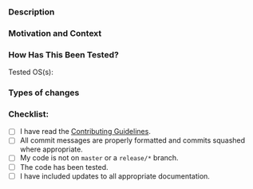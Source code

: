 <!--- Please fill out the following template, which will help other contributors review your Pull Request. -->

<!--- Make sure you’ve read the contribution guidelines here: https://github.com/obsproject/obs-websocket/wiki/Contributing-Guidelines -->

### Description
<!--- Describe your changes. -->

### Motivation and Context
<!--- Why is this change required? What problem does it solve? -->
<!--- If it fixes/closes an open issue or implements feature request, -->
<!--- please link to the issue here. -->

### How Has This Been Tested?
<!--- Please describe in detail how you tested your changes, along with the OS(s) you tested with. -->
Tested OS(s): 

### Types of changes
<!--- What types of changes does your PR introduce? Uncomment all that apply -->

<!--- - Bug fix (non-breaking change which fixes an issue) -->
<!--- - Performance enhancement (non-breaking change which improves efficiency) -->
<!--- - Code cleanup (non-breaking change which makes code smaller or more readable) -->
<!--- - New request/event (non-breaking) -->
<!--- - Documentation change (a change to documentation pages) -->
<!--- - Other Enhancement (anything not applicable to what is listed) -->

### Checklist:
<!--- Go over all the following points, and put an `x` in all the boxes that apply. -->
<!--- If you're unsure about any of these, don't hesitate to ask. We're here to help! -->
-  [ ] I have read the [Contributing Guidelines](https://github.com/obsproject/obs-websocket/wiki/Contributing-Guidelines).
-  [ ] All commit messages are properly formatted and commits squashed where appropriate.
-  [ ] My code is not on `master` or a `release/*` branch.
-  [ ] The code has been tested.
-  [ ] I have included updates to all appropriate documentation.
